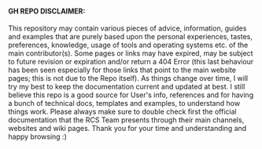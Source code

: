 #### GH REPO DISCLAIMER:

This repository may contain various pieces of advice, information, guides and examples
that are purely based upon the personal experiences, tastes, preferences, knowledge, usage of tools and operating systems etc. of the main contributor(s).
Some pages or links may have expired, may be subject to future revision or expiration and/or return a 404 Error
(this last behaviour has been seen especially for those links that point to the main website pages; this is not due to the Repo itself).
As things change over time, I will try my best to keep the documentation current and updated at best.
I still believe this repo is a good source for User's info, references and for having a bunch of technical docs, templates and examples, to understand how things work.
Please always make sure to double check first the official documentation that the RCS Team presents through their main channels, websites and wiki pages.
Thank you for your time and understanding and happy browsing :)
